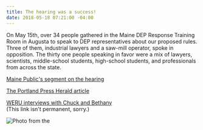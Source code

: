 ```yaml
---
title: The hearing was a success!
date: 2018-05-18 07:21:00 -04:00
---
```


On May 15th, over 34 people gathered in the Maine DEP Response Training Room in Augusta to speak to DEP representatives about our proposed rules. Three of them, industrial lawyers and a saw-mill operator, spoke in opposition. The thirty one people speaking in favor were a mix of lawyers, scientists, middle-school students, high-school students, and professionals from across the state. 

[Maine Public's segment on the hearing](http://mainepublic.org/post/students-demand-maine-dep-act-reduce-greenhouse-gas-emissions#stream/0 "Maine Public")

[The Portland Press Herald article](https://www.pressherald.com/2018/05/15/maine-dep-hears-testimony-on-citizen-initiative-to-cut-greenhouse-gases-8-percent-a-year/ "Portland Press Herald")

[WERU interviews with Chuck and Bethany](https://weru.org/show-archives/radioactive-may-17-2018/ "WERU")  
(This link isn't permanent, sorry.)

![Photo from the ](/path/to/img.jpg "Optional title")  